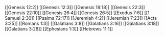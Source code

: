 [[Genesis 12:2]]
[[Genesis 12:3]]
[[Genesis 18:18]]
[[Genesis 22:3]]
[[Genesis 22:10]]
[[Genesis 26:4]]
[[Genesis 26:5]]
[[Exodus 7:6]]
[[1 Samuel 2:30]]
[[Psalms 72:17]]
[[Jeremiah 4:2]]
[[Jeremiah 7:23]]
[[Acts 3:25]]
[[Romans 1:3]]
[[Galatians 3:8]]
[[Galatians 3:16]]
[[Galatians 3:18]]
[[Galatians 3:28]]
[[Ephesians 1:3]]
[[Hebrews 11:1]]
